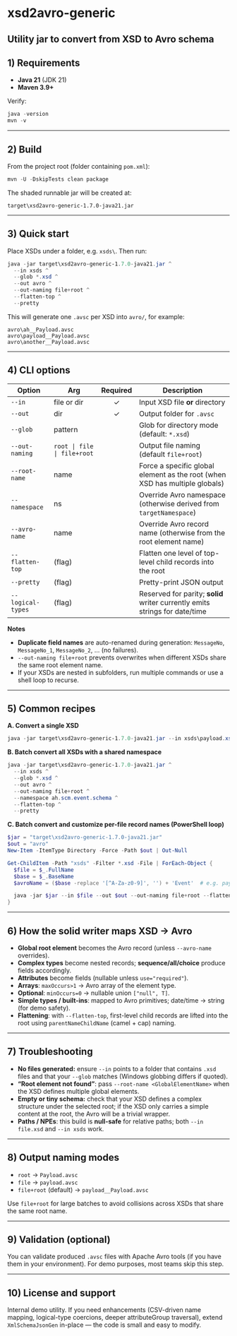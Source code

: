 # xsd2avro-generic
Utility jar to convert from XSD to Avro schema
---

## 1) Requirements

- **Java 21** (JDK 21)
- **Maven 3.9+**

Verify:
```powershell
java -version
mvn -v
```

---

## 2) Build

From the project root (folder containing `pom.xml`):

```powershell
mvn -U -DskipTests clean package
```

The shaded runnable jar will be created at:
```
target\xsd2avro-generic-1.7.0-java21.jar
```

---

## 3) Quick start

Place XSDs under a folder, e.g. `xsds\`. Then run:

```powershell
java -jar target\xsd2avro-generic-1.7.0-java21.jar ^
  --in xsds ^
  --glob *.xsd ^
  --out avro ^
  --out-naming file+root ^
  --flatten-top ^
  --pretty
```


This will generate one `.avsc` per XSD into `avro/`, for example:
```
avro\ah__Payload.avsc
avro\payload__Payload.avsc
avro\another__Payload.avsc
```

---

## 4) CLI options

| Option | Arg | Required | Description |
|---|---|:---:|---|
| `--in` | file or dir | ✓ | Input XSD file **or** directory |
| `--out` | dir | ✓ | Output folder for `.avsc` |
| `--glob` | pattern |  | Glob for directory mode (default: `*.xsd`) |
| `--out-naming` | `root \| file \| file+root` |  | Output file naming (default `file+root`) |
| `--root-name` | name |  | Force a specific global element as the root (when XSD has multiple globals) |
| `--namespace` | ns |  | Override Avro namespace (otherwise derived from `targetNamespace`) |
| `--avro-name` | name |  | Override Avro record name (otherwise from the root element name) |
| `--flatten-top` | (flag) |  | Flatten one level of top-level child records into the root |
| `--pretty` | (flag) |  | Pretty-print JSON output |
| `--logical-types` | (flag) |  | Reserved for parity; **solid** writer currently emits strings for date/time |

**Notes**

- **Duplicate field names** are auto-renamed during generation: `MessageNo`, `MessageNo_1`, `MessageNo_2`, … (no failures).
- `--out-naming file+root` prevents overwrites when different XSDs share the same root element name.
- If your XSDs are nested in subfolders, run multiple commands or use a shell loop to recurse.

---

## 5) Common recipes

**A. Convert a single XSD**
```powershell
java -jar target\xsd2avro-generic-1.7.0-java21.jar --in xsds\payload.xsd --out avro --pretty
```

**B. Batch convert all XSDs with a shared namespace**
```powershell
java -jar target\xsd2avro-generic-1.7.0-java21.jar ^
  --in xsds ^
  --glob *.xsd ^
  --out avro ^
  --out-naming file+root ^
  --namespace ah.scm.event.schema ^
  --flatten-top ^
  --pretty
```

**C. Batch convert and customize per-file record names (PowerShell loop)**
```powershell
$jar = "target\xsd2avro-generic-1.7.0-java21.jar"
$out = "avro"
New-Item -ItemType Directory -Force -Path $out | Out-Null

Get-ChildItem -Path "xsds" -Filter *.xsd -File | ForEach-Object {
  $file = $_.FullName
  $base = $_.BaseName
  $avroName = ($base -replace '[^A-Za-z0-9]', '') + 'Event'  # e.g. payload.xsd -> payloadEvent

  java -jar $jar --in $file --out $out --out-naming file+root --flatten-top --pretty --avro-name $avroName
}
```

---

## 6) How the **solid** writer maps XSD → Avro

- **Global root element** becomes the Avro record (unless `--avro-name` overrides).
- **Complex types** become nested records; **sequence/all/choice** produce fields accordingly.
- **Attributes** become fields (nullable unless `use="required"`).
- **Arrays**: `maxOccurs>1` → Avro array of the element type.
- **Optional**: `minOccurs=0` → nullable union `["null", T]`.
- **Simple types / built-ins**: mapped to Avro primitives; date/time → string (for demo safety).
- **Flattening**: with `--flatten-top`, first-level child records are lifted into the root using `parentNameChildName` (camel + cap) naming.

---

## 7) Troubleshooting

- **No files generated:** ensure `--in` points to a folder that contains `.xsd` files and that your `--glob` matches (Windows globbing differs if quoted).
- **“Root element not found”**: pass `--root-name <GlobalElementName>` when the XSD defines multiple global elements.
- **Empty or tiny schema:** check that your XSD defines a complex structure under the selected root; if the XSD only carries a simple content at the root, the Avro will be a trivial wrapper.
- **Paths / NPEs**: this build is **null-safe** for relative paths; both `--in file.xsd` and `--in xsds` work.

---

## 8) Output naming modes

- `root` → `Payload.avsc`
- `file` → `payload.avsc`
- `file+root` (default) → `payload__Payload.avsc`

Use `file+root` for large batches to avoid collisions across XSDs that share the same root name.

---

## 9) Validation (optional)

You can validate produced `.avsc` files with Apache Avro tools (if you have them in your environment). For demo purposes, most teams skip this step.

---

## 10) License and support

Internal demo utility. If you need enhancements (CSV-driven name mapping, logical-type coercions, deeper attributeGroup traversal), extend `XmlSchemaJsonGen` in-place — the code is small and easy to modify.
